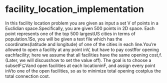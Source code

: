 # facility_location_implementation
In  this  facility  location  problem  you  are  given  as  input  a  set V of  points  in  a  Euclidian  space.Specifically, you are given 500 points in 2D space.  Each point represents one of the top 500 largestUS  cities  in  terms  of  population.1So,  you  will  be  given  a  text  file  which  has  the  coordinates(latitude and longitude) of one of the cities in each line.You’re allowed to open a facility at any point inV, but have to pay costffor opening eachfacility;  here we assume that all facilities have the same opening cost,f.  (Later, we will discusshow to set the value off).  The goal is to choose a subsetF⊆Vand open facilities at each locationinF, and assign every point inVto one of the open facilities, so as to minimize total opening costplus the total connection cost.
